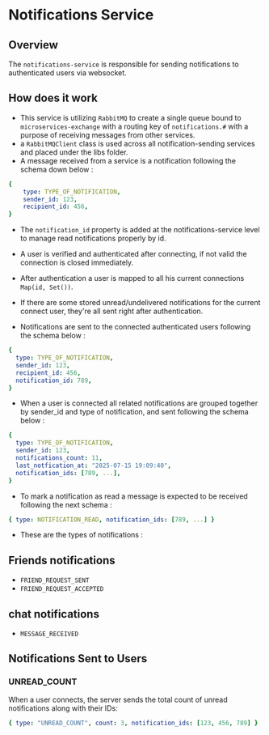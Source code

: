 # Notifications Service

## Overview

The `notifications-service` is responsible for sending notifications to authenticated users via websocket.

## How does it work

- This service is utilizing `RabbitMQ` to create a single queue bound to `microservices-exchange` with a routing key of `notifications.#` with a purpose of receiving messages from other services.
- a `RabbitMQClient` class is used across all notification-sending services and placed under the libs folder.
- A message received from a service is a notification following the schema down below :

```yaml
{
    type: TYPE_OF_NOTIFICATION,
    sender_id: 123, 
    recipient_id: 456,
}
```

- The `notification_id` property is added at the notifications-service level to manage read notifications properly by id.

- A user is verified and authenticated after connecting, if not valid the connection is closed immediately.
- After authentication a user is mapped to all his current connections `Map(id, Set())`.
- If there are some stored unread/undelivered notifications for the current connect user, they're all sent right after authentication.

- Notifications are sent to the connected authenticated users following the schema below :

```yaml
{
  type: TYPE_OF_NOTIFICATION,
  sender_id: 123,
  recipient_id: 456,
  notification_id: 789,
}
```

- When a user is connected all related notifications are grouped together by sender_id and type of notification, and sent following the schema below :

```yaml
{
  type: TYPE_OF_NOTIFICATION,
  sender_id: 123,
  notifications_count: 11,
  last_notfication_at: "2025-07-15 19:09:40",
  notification_ids: [789, ...],
}
```

- To mark a notification as read a message is expected to be received following the next schema :

```yaml
{ type: NOTIFICATION_READ, notification_ids: [789, ...] }
```

- These are the types of notifications :

## Friends notifications

- `FRIEND_REQUEST_SENT`
- `FRIEND_REQUEST_ACCEPTED`

## chat notifications

- `MESSAGE_RECEIVED`

## Notifications Sent to Users

### UNREAD_COUNT

When a user connects, the server sends the total count of unread notifications along with their IDs:

```yaml
{ type: "UNREAD_COUNT", count: 3, notification_ids: [123, 456, 789] }
```
